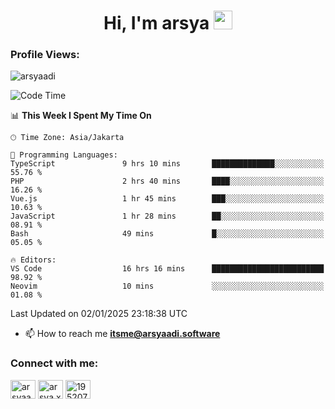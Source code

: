<h1 align="center">Hi, I'm arsya 
  <img src="https://media.giphy.com/media/hvRJCLFzcasrR4ia7z/giphy.gif" width="30px"/>
</h1>

<p align="left"> <h3>Profile Views:</h3> <img src="https://komarev.com/ghpvc/?username=arsyaadi&label=Profile%20views&color=0e75b6&style=flat" alt="arsyaadi" /> </p>

<!--START_SECTION:waka-->
![Code Time](http://img.shields.io/badge/Code%20Time-3%2C570%20hrs%2055%20mins-blue)

📊 **This Week I Spent My Time On** 

```text
🕑︎ Time Zone: Asia/Jakarta

💬 Programming Languages: 
TypeScript               9 hrs 10 mins       ██████████████░░░░░░░░░░░   55.76 % 
PHP                      2 hrs 40 mins       ████░░░░░░░░░░░░░░░░░░░░░   16.26 % 
Vue.js                   1 hr 45 mins        ███░░░░░░░░░░░░░░░░░░░░░░   10.63 % 
JavaScript               1 hr 28 mins        ██░░░░░░░░░░░░░░░░░░░░░░░   08.91 % 
Bash                     49 mins             █░░░░░░░░░░░░░░░░░░░░░░░░   05.05 % 

🔥 Editors: 
VS Code                  16 hrs 16 mins      █████████████████████████   98.92 % 
Neovim                   10 mins             ░░░░░░░░░░░░░░░░░░░░░░░░░   01.08 % 
```


 Last Updated on 02/01/2025 23:18:38 UTC
<!--END_SECTION:waka-->

- 📫 How to reach me **itsme@arsyaadi.software**


<h3 align="left">Connect with me:</h3>
<p align="left">
<a href="https://linkedin.com/in/arsyaadi" target="blank"><img align="center" src="https://raw.githubusercontent.com/rahuldkjain/github-profile-readme-generator/master/src/images/icons/Social/linked-in-alt.svg" alt="arsyaadi" height="30" width="40" /></a>
<a href="https://fb.com/arsya.xkz" target="blank"><img align="center" src="https://raw.githubusercontent.com/rahuldkjain/github-profile-readme-generator/master/src/images/icons/Social/facebook.svg" alt="arsya.xkz" height="30" width="40" /></a>
<a href="https://stackoverflow.com/users/19520749" target="blank"><img align="center" src="https://raw.githubusercontent.com/rahuldkjain/github-profile-readme-generator/master/src/images/icons/Social/stack-overflow.svg" alt="19520749" height="30" width="40" /></a>
</p>
